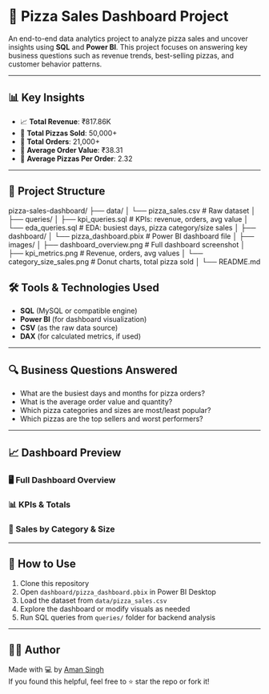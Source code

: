 # 🍕 Pizza Sales Dashboard Project

An end-to-end data analytics project to analyze pizza sales and uncover insights using **SQL** and **Power BI**. This project focuses on answering key business questions such as revenue trends, best-selling pizzas, and customer behavior patterns.

---

## 📊 Key Insights

- 📈 **Total Revenue**: ₹817.86K  
- 🍕 **Total Pizzas Sold**: 50,000+  
- 🧾 **Total Orders**: 21,000+  
- 💸 **Average Order Value**: ₹38.31  
- 🧮 **Average Pizzas Per Order**: 2.32

---

## 📁 Project Structure
pizza-sales-dashboard/
├── data/
│ └── pizza_sales.csv # Raw dataset
│
├── queries/
│ ├── kpi_queries.sql # KPIs: revenue, orders, avg value
│ └── eda_queries.sql # EDA: busiest days, pizza category/size sales
│
├── dashboard/
│ └── pizza_dashboard.pbix # Power BI dashboard file
│
├── images/
│ ├── dashboard_overview.png # Full dashboard screenshot
│ ├── kpi_metrics.png # Revenue, orders, avg values
│ └── category_size_sales.png # Donut charts, total pizza sold
│
└── README.md


## 🛠️ Tools & Technologies Used

- **SQL** (MySQL or compatible engine)  
- **Power BI** (for dashboard visualization)  
- **CSV** (as the raw data source)  
- **DAX** (for calculated metrics, if used)

---

## 🔍 Business Questions Answered

- What are the busiest days and months for pizza orders?
- What is the average order value and quantity?
- Which pizza categories and sizes are most/least popular?
- Which pizzas are the top sellers and worst performers?

---

## 📈 Dashboard Preview

### 🖥️ Full Dashboard Overview
### 📊 KPIs & Totals
### 🍕 Sales by Category & Size

---

## 📌 How to Use

1. Clone this repository  
2. Open `dashboard/pizza_dashboard.pbix` in Power BI Desktop  
3. Load the dataset from `data/pizza_sales.csv`  
4. Explore the dashboard or modify visuals as needed  
5. Run SQL queries from `queries/` folder for backend analysis

---

## 🙋‍♂️ Author

Made with 💻 by [Aman Singh](https://github.com/AmanSingh9918)  
If you found this helpful, feel free to ⭐ star the repo or fork it!
